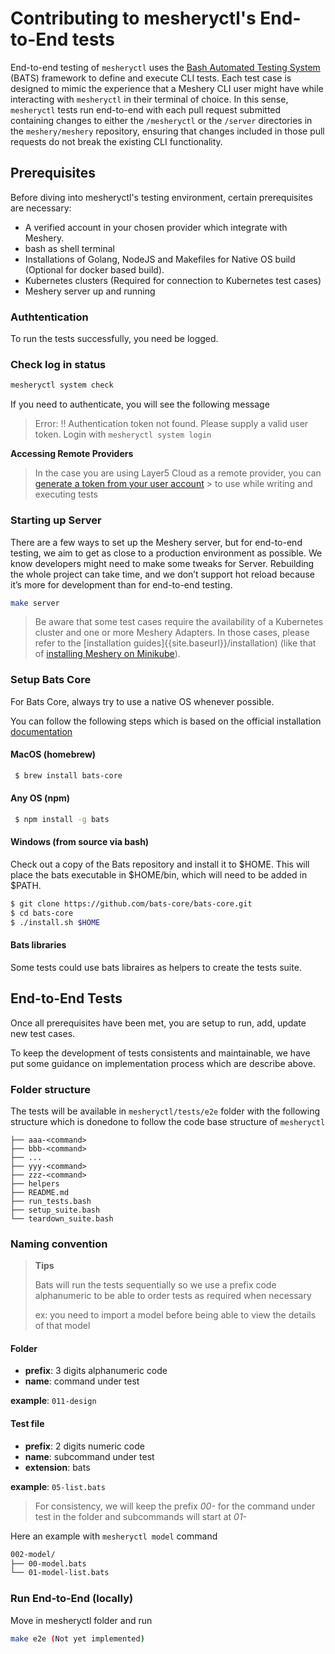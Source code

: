 # Contributing to mesheryctl's End-to-End tests

End-to-end testing of `mesheryctl` uses the [Bash Automated Testing System](https://github.com/bats-core/bats-core) (BATS) framework to define and execute CLI tests. Each test case is designed to mimic the experience that a Meshery CLI user might have while interacting with `mesheryctl` in their terminal of choice. In this sense, `mesheryctl` tests run end-to-end with each pull request submitted containing changes to either the `/mesheryctl` or the `/server` directories in the `meshery/meshery` repository, ensuring that changes included in those pull requests do not break the existing CLI functionality.


## Prerequisites

Before diving into mesheryctl's testing environment, certain prerequisites are necessary:

- A verified account in your chosen provider which integrate with Meshery.
- bash as shell terminal
- Installations of Golang, NodeJS and Makefiles for Native OS build (Optional for docker based build).
- Kubernetes clusters (Required for connection to Kubernetes test cases)
- Meshery server up and running

### Authtentication

To run the tests successfully, you need be logged. 

### Check log in status

```bash
mesheryctl system check
```

If you need to authenticate, you will see the following message

> Error: !! Authentication token not found. Please supply a valid user token. Login with `mesheryctl system login`

**Accessing Remote Providers**

> In the case you are using Layer5 Cloud as a remote provider, you can <a href="https://cloud.layer5.io/security/tokens">generate a token from your user account</a> > to use while writing and executing tests


### Starting up Server

There are a few ways to set up the Meshery server, but for end-to-end testing, we aim to get as close to a production environment as possible. We know developers might need to make some tweaks for Server. Rebuilding the whole project can take time, and we don’t support hot reload because it’s more for development than for end-to-end testing.


```bash
make server
```

> Be aware that some test cases require the availability of a Kubernetes cluster and one or more  Meshery Adapters. In those cases, please refer to the [installation guides]{{site.baseurl}}/installation) (like that of [installing Meshery on Minikube]({{site.baseurl}}/installation/kubernetes/minikube)). 


### Setup Bats Core

For Bats Core, always try to use a native OS whenever possible. 

You can follow the following steps which is based on the official installation [documentation](https://bats-core.readthedocs.io/en/stable/installation.html)

#### MacOS (homebrew)

```bash
 $ brew install bats-core
```

#### Any OS (npm)

```bash
 $ npm install -g bats
```

#### Windows (from source via bash)

Check out a copy of the Bats repository and install it to $HOME. This will place the bats executable in $HOME/bin, which will need to be added in $PATH.

```bash
$ git clone https://github.com/bats-core/bats-core.git
$ cd bats-core
$ ./install.sh $HOME
```

#### Bats libraries

Some tests could use bats libraires as helpers to create the tests suite. 

## End-to-End Tests

Once all prerequisites have been met, you are setup to run, add, update new test cases.

To keep the development of tests consistents and maintainable, we have put some guidance on implementation process which are describe above.

### Folder structure 

The tests will be available in `mesheryctl/tests/e2e` folder with the following structure which is donedone to follow the code base structure of `mesheryctl`

```
├── aaa-<command>
├── bbb-<command>
├── ...
├── yyy-<command>
├── zzz-<command>
├── helpers
├── README.md
├── run_tests.bash
├── setup_suite.bash
└── teardown_suite.bash
```


### Naming convention

> **Tips**
>
> Bats will run the tests sequentially so we use a prefix code alphanumeric to be able to order tests as required  when necessary
>
> ex: you need to import a model before being able to view the details of that model



#### Folder

- **prefix**: 3 digits alphanumeric code
- **name**: command under test
  
**example**: `011-design`

#### Test file

- **prefix**: 2 digits numeric code
- **name**: subcommand under test
- **extension**: bats

**example**: `05-list.bats`

> For consistency, we will keep the prefix *00-* for the command under test in the folder and subcommands will start at *01-*

Here an example with `mesheryctl model` command

```bash
002-model/
├── 00-model.bats
└── 01-model-list.bats
```

### Run End-to-End (locally)

Move in mesheryctl folder and run 

<!-- 
    TODO: Add make e2e supportwith following changes
    1. move to tests/e2e/helpers
    2. Assert the following lbats libraries are available if not git clone
    - https://github.com/bats-core/bats-file.git
    - https://github.com/bats-core/bats-detik.git
    - https://github.com/bats-core/bats-support.git
    3. back to tests/e2e
    5. run bats *-*/*.bats
-->
```bash
make e2e (Not yet implemented)
```

